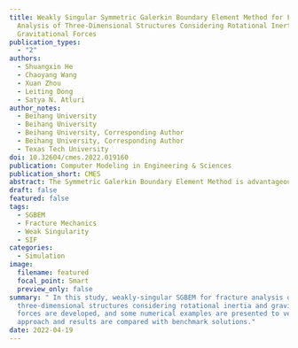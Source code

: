 ```yaml
---
title: Weakly Singular Symmetric Galerkin Boundary Element Method for Fracture
  Analysis of Three-Dimensional Structures Considering Rotational Inertia and
  Gravitational Forces
publication_types:
  - "2"
authors:
  - Shuangxin He
  - Chaoyang Wang
  - Xuan Zhou
  - Leiting Dong
  - Satya N. Atluri
author_notes:
  - Beihang University
  - Beihang University
  - Beihang University, Corresponding Author
  - Beihang University, Corresponding Author
  - Texas Tech University
doi: 10.32604/cmes.2022.019160
publication: Computer Modeling in Engineering & Sciences
publication_short: CMES
abstract: The Symmetric Galerkin Boundary Element Method is advantageous for the linear elastic fracture and crackgrowth analysis of solid structures, because only boundary and crack-surface elements are needed. However, for engineering structures subjected to body forces such as rotational inertia and gravitational loads, additional domain integral terms in the Galerkin boundary integral equation will necessitate meshing of the interior of the domain. In this study, weakly-singular SGBEM for fracture analysis of three-dimensional structures considering rotational inertia and gravitational forces are developed. By using divergence theorem or alternatively the radial integration method, the domain integral terms caused by body forces are transformed into boundary integrals. And due to the weak singularity of the formulated boundary integral equations, a simple Gauss-Legendre quadrature with a few integral points is suffcient for numerically evaluating the SGBEM equations. Some numerical examples are presented to verify this approach and results are compared with benchmark solutions.
draft: false
featured: false
tags:
  - SGBEM
  - Fracture Mechanics
  - Weak Singularity
  - SIF
categories:
  - Simulation
image:
  filename: featured
  focal_point: Smart
  preview_only: false
summary: " In this study, weakly-singular SGBEM for fracture analysis of
  three-dimensional structures considering rotational inertia and gravitational
  forces are developed, and some numerical examples are presented to verify this
  approach and results are compared with benchmark solutions."
date: 2022-04-19
---
```

